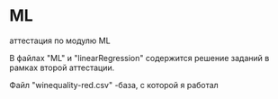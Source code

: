 # ML
аттестация по модулю ML

В файлах "МL" и "linearRegression" содержится решение заданий в рамках второй аттестации. 

Файл "winequality-red.csv" -база, с которой я работал 

